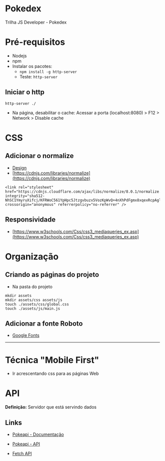 # Pokedex
Trilha JS Developer - Pokedex

# Pré-requisitos
- Nodejs
- npm
- Instalar os pacotes:
  - `npm install -g http-server` 
  - Teste: `http-server`

## Iniciar o http
`http-server ./`

- Na página, desabilitar o cache: Acessar a porta (localhost:8080) > F12 > Network > Disable cache


# CSS
## Adicionar o normalize
- [Design](https://dribbble.com/)
- [https://cdnjs.com/libraries/normalize](https://cdnjs.com/libraries/normalize)

```
<link rel="stylesheet" href="https://cdnjs.cloudflare.com/ajax/libs/normalize/8.0.1/normalize.min.css" integrity="sha512-NhSC1YmyruXifcj/KFRWoC561YpHpc5Jtzgvbuzx5VozKpWvQ+4nXhPdFgmx8xqexRcpAglTj9sIBWINXa8x5w==" crossorigin="anonymous" referrerpolicy="no-referrer" />
```

## Responsividade
- [https://www.w3schools.com/Css/css3_mediaqueries_ex.asp](https://www.w3schools.com/Css/css3_mediaqueries_ex.asp)

# Organização
## Criando as páginas do projeto
- Na pasta do projeto
```
mkdir assets
mkdir assets/css assets/js
touch ./assets/css/global.css
touch ./assets/js/main.js
```

## Adicionar a fonte Roboto
- [Google Fonts](https://fonts.google.com/)
  

---

# Técnica "Mobile First"
  - Ir acrescentando css para as páginas Web

# API
**Definição:** Servidor que está servindo dados

## Links
- [Pokeapi - Documentação](https://pokeapi.co/docs/v2#pokemon)
- [Pokeapi - API](https://pokeapi.co/api/v2/pokemon)

- [Fetch API](https://developer.mozilla.org/pt-BR/docs/Web/API/Fetch_API)
